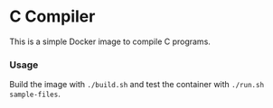 # C Compiler

This is a simple Docker image to compile C programs.

### Usage

Build the image with `./build.sh` and test the container with `./run.sh sample-files`.

